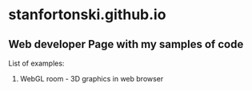 # stanfortonski.github.io
## Web developer Page with my samples of code

List of examples:
1. WebGL room - 3D graphics in web browser
